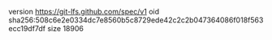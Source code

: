 version https://git-lfs.github.com/spec/v1
oid sha256:508c6e2e0334dc7e8560b5c8729ede42c2c2b047364086f018f563ecc19df7df
size 18906
